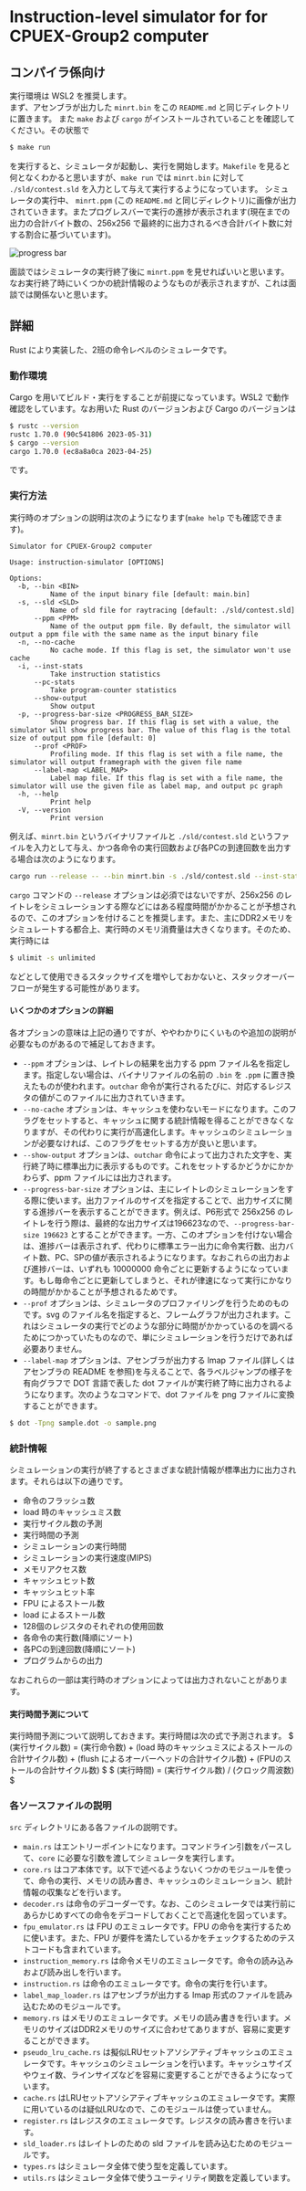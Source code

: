 # Instruction-level simulator for for CPUEX-Group2 computer

## コンパイラ係向け
実行環境は WSL2 を推奨します。  
まず、アセンブラが出力した `minrt.bin` をこの `README.md` と同じディレクトリに置きます。
また `make` および `cargo` がインストールされていることを確認してください。その状態で
```sh
$ make run
```
を実行すると、シミュレータが起動し、実行を開始します。`Makefile` を見ると何となくわかると思いますが、`make run` では `minrt.bin` に対して `./sld/contest.sld` を入力として与えて実行するようになっています。
シミュレータの実行中、 `minrt.ppm` (この `README.md` と同じディレクトリ)に画像が出力されていきます。またプログレスバーで実行の進捗が表示されます(現在までの出力の合計バイト数の、256x256 で最終的に出力されるべき合計バイト数に対する割合に基づいています)。

![progress bar](./screenshots/progress_bar.png)

面談ではシミュレータの実行終了後に `minrt.ppm` を見せればいいと思います。なお実行終了時にいくつかの統計情報のようなものが表示されますが、これは面談では関係ないと思います。

## 詳細
Rust により実装した、2班の命令レベルのシミュレータです。

### 動作環境
Cargo を用いてビルド・実行をすることが前提になっています。WSL2 で動作確認をしています。なお用いた Rust のバージョンおよび Cargo のバージョンは
```sh
$ rustc --version
rustc 1.70.0 (90c541806 2023-05-31)
$ cargo --version
cargo 1.70.0 (ec8a8a0ca 2023-04-25)
```
です。

### 実行方法
実行時のオプションの説明は次のようになります(`make help` でも確認できます)。
```
Simulator for CPUEX-Group2 computer

Usage: instruction-simulator [OPTIONS]

Options:
  -b, --bin <BIN>
          Name of the input binary file [default: main.bin]
  -s, --sld <SLD>
          Name of sld file for raytracing [default: ./sld/contest.sld]
      --ppm <PPM>
          Name of the output ppm file. By default, the simulator will output a ppm file with the same name as the input binary file
  -n, --no-cache
          No cache mode. If this flag is set, the simulator won't use cache
  -i, --inst-stats
          Take instruction statistics
      --pc-stats
          Take program-counter statistics
      --show-output
          Show output
  -p, --progress-bar-size <PROGRESS_BAR_SIZE>
          Show progress bar. If this flag is set with a value, the simulator will show progress bar. The value of this flag is the total size of output ppm file [default: 0]
      --prof <PROF>
          Profiling mode. If this flag is set with a file name, the simulator will output framegraph with the given file name
      --label-map <LABEL_MAP>
          Label map file. If this flag is set with a file name, the simulator will use the given file as label map, and output pc graph
  -h, --help
          Print help
  -V, --version
          Print version
```
例えば、`minrt.bin` というバイナリファイルと `./sld/contest.sld` というファイルを入力として与え、かつ各命令の実行回数および各PCの到達回数を出力する場合は次のようになります。
```sh
cargo run --release -- --bin minrt.bin -s ./sld/contest.sld --inst-stats --pc-stats 
```
`cargo` コマンドの `--release` オプションは必須ではないですが、256x256 のレイトレをシミュレーションする際などにはある程度時間がかかることが予想されるので、このオプションを付けることを推奨します。また、主にDDR2メモリをシミュレートする都合上、実行時のメモリ消費量は大きくなります。そのため、実行時には
```sh
$ ulimit -s unlimited
```
などとして使用できるスタックサイズを増やしておかないと、スタックオーバーフローが発生する可能性があります。

#### いくつかのオプションの詳細
各オプションの意味は上記の通りですが、ややわかりにくいものや追加の説明が必要なものがあるので補足しておきます。
- `--ppm` オプションは、レイトレの結果を出力する ppm ファイル名を指定します。指定しない場合は、バイナリファイルの名前の `.bin` を `.ppm` に置き換えたものが使われます。`outchar` 命令が実行されるたびに、対応するレジスタの値がこのファイルに出力されていきます。
- `--no-cache` オプションは、キャッシュを使わないモードになります。このフラグをセットすると、キャッシュに関する統計情報を得ることができなくなりますが、その代わりに実行が高速化します。キャッシュのシミュレーションが必要なければ、このフラグをセットする方が良いと思います。
- `--show-output` オプションは、`outchar` 命令によって出力された文字を、実行終了時に標準出力に表示するものです。これをセットするかどうかにかかわらず、ppm ファイルには出力されます。
- `--progress-bar-size` オプションは、主にレイトレのシミュレーションをする際に使います。出力ファイルのサイズを指定することで、出力サイズに関する進捗バーを表示することができます。例えば、P6形式で 256x256 のレイトレを行う際は、最終的な出力サイズは196623なので、`--progress-bar-size 196623` とすることができます。一方、このオプションを付けない場合は、進捗バーは表示されず、代わりに標準エラー出力に命令実行数、出力バイト数、PC、SPの値が表示されるようになります。なおこれらの出力および進捗バーは、いずれも 10000000 命令ごとに更新するようになっています。もし毎命令ごとに更新してしまうと、それが律速になって実行にかなりの時間がかかることが予想されるためです。
- `--prof` オプションは、シミュレータのプロファイリングを行うためのものです。svg のファイル名を指定すると、フレームグラフが出力されます。これはシミュレータの実行でどのような部分に時間がかかっているのを調べるためにつかっていたものなので、単にシミュレーションを行うだけであれば必要ありません。
- `--label-map` オプションは、アセンブラが出力する lmap ファイル(詳しくはアセンブラの README を参照)を与えることで、各ラベルジャンプの様子を有向グラフで DOT 言語で表した dot ファイルが実行終了時に出力されるようになります。次のようなコマンドで、dot ファイルを png ファイルに変換することができます。
```sh
$ dot -Tpng sample.dot -o sample.png
```

### 統計情報
シミュレーションの実行が終了するとさまざまな統計情報が標準出力に出力されます。それらは以下の通りです。
- 命令のフラッシュ数
- load 時のキャッシュミス数
- 実行サイクル数の予測
- 実行時間の予測
- シミュレーションの実行時間
- シミュレーションの実行速度(MIPS)
- メモリアクセス数
- キャッシュヒット数
- キャッシュヒット率
- FPU によるストール数
- load によるストール数
- 128個のレジスタのそれぞれの使用回数
- 各命令の実行数(降順にソート)
- 各PCの到達回数(降順にソート)
- プログラムからの出力

なおこれらの一部は実行時のオプションによっては出力されないことがあります。

#### 実行時間予測について
実行時間予測について説明しておきます。実行時間は次の式で予測されます。
$ (実行サイクル数) = (実行命令数) + (load 時のキャッシュミスによるストールの合計サイクル数) + (flush によるオーバーヘッドの合計サイクル数) + (FPUのストールの合計サイクル数) $
$ (実行時間) = (実行サイクル数) / (クロック周波数) $

### 各ソースファイルの説明
`src` ディレクトリにある各ファイルの説明です。
- `main.rs` はエントリーポイントになります。コマンドライン引数をパースして、`core` に必要な引数を渡してシミュレータを実行します。
- `core.rs` はコア本体です。以下で述べるようないくつかのモジュールを使って、命令の実行、メモリの読み書き、キャッシュのシミュレーション、統計情報の収集などを行います。
- `decoder.rs` は命令のデコーダーです。なお、このシミュレータでは実行前にあらかじめすべての命令をデコードしておくことで高速化を図っています。
- `fpu_emulator.rs` は FPU のエミュレータです。FPU の命令を実行するために使います。また、FPU が要件を満たしているかをチェックするためのテストコードも含まれています。
- `instruction_memory.rs` は命令メモリのエミュレータです。命令の読み込みおよび読み出しを行います。
- `instruction.rs` は命令のエミュレータです。命令の実行を行います。
- `label_map_loader.rs` はアセンブラが出力する lmap 形式のファイルを読み込むためのモジュールです。
- `memory.rs` はメモリのエミュレータです。メモリの読み書きを行います。メモリのサイズはDDR2メモリのサイズに合わせてありますが、容易に変更することができます。
- `pseudo_lru_cache.rs` は擬似LRUセットアソシアティブキャッシュのエミュレータです。キャッシュのシミュレーションを行います。キャッシュサイズやウェイ数、ラインサイズなどを容易に変更することができるようになっています。
- `cache.rs` はLRUセットアソシアティブキャッシュのエミュレータです。実際に用いているのは疑似LRUなので、このモジュールは使っていません。
- `register.rs` はレジスタのエミュレータです。レジスタの読み書きを行います。
- `sld_loader.rs` はレイトレのための sld ファイルを読み込むためのモジュールです。
- `types.rs` はシミュレータ全体で使う型を定義しています。
- `utils.rs` はシミュレータ全体で使うユーティリティ関数を定義しています。
